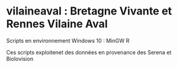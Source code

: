 # vilaineaval : Bretagne Vivante et Rennes Vilaine Aval

Scripts en environnement Windows 10 : MinGW R

Ces scripts exploitenet des données en provenance des Serena et Biolovision
